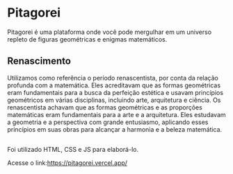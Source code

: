 # Pitagorei
Pitagorei é uma plataforma onde você pode mergulhar em um universo repleto de figuras geométricas e enigmas matemáticos.



## Renascimento
Utilizamos como referência o período renascentista, por conta da relação profunda com a matemática. Eles acreditavam que as formas geométricas eram fundamentais para a busca da perfeição estética e usavam princípios geométricos em várias disciplinas, incluindo arte, arquitetura e ciência. Os renascentista achavam que as formas geométricas e as proporções matemáticas eram fundamentais para a arte e a arquitetura. Eles estudavam a geometria e a perspectiva com grande entusiasmo, aplicando esses princípios em suas obras para alcançar a harmonia e a beleza matemática.



##
Foi utilizado HTML, CSS e JS para elaborá-lo.



Acesse o link:https://pitagorei.vercel.app/
